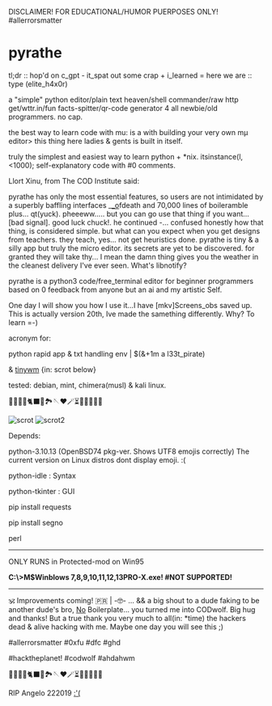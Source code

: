 DISCLAIMER! FOR EDUCATIONAL/HUMOR PUERPOSES ONLY! #allerrorsmatter

# pyrathe

tl;dr :: hop'd on c_gpt - it_spat out some crap + i_learned = here we are :: type (elite_h4x0r)

a "simple" python editor/plain text heaven/shell commander/raw http get/wttr.in/fun facts-spitter/qr-code generator 4 all newbie/old programmers. no cap.

the best way to learn code with mu: is a with building your very own mµ editor> this thing here ladies & gents is built in itself.

truly the simplest and easiest way to learn python + *nix. itsinstance(l, <1000); self-explanatory code with #0 comments.

Llort Xinu, from The COD Institute said:

pyrathe has only the most essential features, so users are not intimidated by a superbly baffling interfaces _[_o](https://github.com/mu-editor/mu/blob/master/mu/logic.py)fdeath and 70,000 lines of boileramble plus... qt(yuck). pheeeww..... but you can go use that thing if you want...[bad signal]. good luck chuck!. he continued -... confused honestly how that thing, is considered simple. but what can you expect when you get designs from teachers. they teach, yes... not get heuristics done. pyrathe is tiny & a silly app but truly the micro editor. its secrets are yet to be discovered. for granted they will take thy... I mean the damn thing gives you the weather in the cleanest delivery I've ever seen. What's libnotify?

pyrathe is a python3 code/free_terminal editor for beginner programmers based on 0 feedback from anyone but an ai and my artistic Self.

One day I will show you how I use it...I have [mkv]Screens_obs saved up. This is actually version 20th, Ive made the samething differently. Why? To learn =-)

acronym for:

python rapid app & txt handling env | $(&+1m a l33t_pirate)

& [tinywm](https://www.github.com/hardkorebob/tinywm) {in: scrot below}

tested: debian, mint, chimera(musl) & kali linux.

🐡🐧🐍🐚🐈‍⬛🦤🏞🪡♥️🪄⏳️🎲🎯🧩🏅🎉

![scrot](https://github.com/hardkorebob/pyrhate/blob/main/scrot.png)
![scrot2](https://github.com/hardkorebob/pyrhate/blob/main/scrot2.png)


Depends:

  python-3.10.13 (OpenBSD74 pkg-ver. Shows UTF8 emojis correctly) The current version on Linux distros dont display emoji. :(
  
  python-idle : Syntax
  
  python-tkinter : GUI
  
  pip install requests

  pip install segno

  perl 
  
---

ONLY RUNS in Protected-mod on Win95

**C:\\>M$Winblows 7,8,9,10,11,12,13PRO-X.exe! #NOT SUPPORTED!**

---

🕉 Improvements coming! 🇵🇷 | -🤓- ... && a big shout to a dude faking to be another dude's bro, [No](https://www.youtube.com/watch?v=bJQj1uKtnus&pp=ygUbbm8gYm9pbGVycGxhdGUgY3VsdCBvZiBkb25l) Boilerplate... you turned me into CODwolf. Big hug and thanks! But a true thank you very much to all(in: *time) the hackers dead & alive hacking with me. Maybe one day you will see this ;)


#allerrorsmatter #0xfu #dfc #ghd

#hacktheplanet! #codwolf #ahdahwm

🐡🐧🐍🐚🐈‍⬛🦤🏞🪡♥️🪄⏳️🎲🎯🧩🏅🎉

RIP Angelo 222019 [:'(](https://wapa.tv/noticias/locales/desgarrador-v-deo-muestra-el-momento-en-que-ocurri-el-accidente-fatal-en-caguas/article_618df4aa-282e-5dbe-8a76-dab290b6108b.html)
